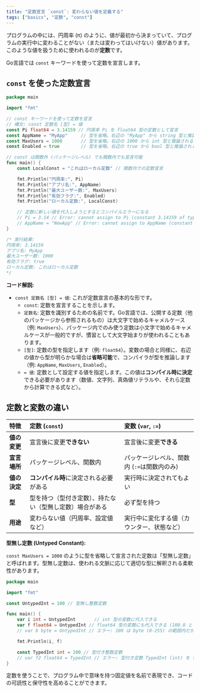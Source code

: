 ```yaml
---
title: "定数宣言 `const`: 変わらない値を定義する"
tags: ["basics", "定数", "const"]
---
```


プログラムの中には、円周率 (π) のように、値が最初から決まっていて、プログラムの実行中に変わることがない（または変わってはいけない）値があります。このような値を扱うために使われるのが**定数**です。

Go言語では `const` キーワードを使って定数を宣言します。

## `const` を使った定数宣言

```go title="定数宣言の基本"
package main

import "fmt"

// const キーワードを使って定数を宣言
// 構文: const 定数名 [型] = 値
const Pi float64 = 3.14159 // 円周率 Pi を float64 型の定数として宣言
const AppName = "MyApp"     // 型を省略。右辺の "MyApp" から string 型と推論される
const MaxUsers = 1000       // 型を省略。右辺の 1000 から int 型と推論される
const Enabled = true        // 型を省略。右辺の true から bool 型と推論される

// const は関数外 (パッケージレベル) でも関数内でも宣言可能
func main() {
	const LocalConst = "これはローカル定数" // 関数内での定数宣言

	fmt.Println("円周率:", Pi)
	fmt.Println("アプリ名:", AppName)
	fmt.Println("最大ユーザー数:", MaxUsers)
	fmt.Println("有効フラグ:", Enabled)
	fmt.Println("ローカル定数:", LocalConst)

	// 定数に新しい値を代入しようとするとコンパイルエラーになる
	// Pi = 3.14 // Error: cannot assign to Pi (constant 3.14159 of type float64)
	// AppName = "NewApp" // Error: cannot assign to AppName (constant "MyApp" of type string)
}

/* 実行結果:
円周率: 3.14159
アプリ名: MyApp
最大ユーザー数: 1000
有効フラグ: true
ローカル定数: これはローカル定数
*/
```

**コード解説:**

*   `const 定数名 [型] = 値`: これが定数宣言の基本的な形です。
    *   `const`: 定数を宣言することを示します。
    *   `定数名`: 定数を識別するための名前です。Go言語では、公開する定数（他のパッケージから参照されるもの）は大文字で始めるキャメルケース（例: `MaxUsers`）、パッケージ内でのみ使う定数は小文字で始めるキャメルケースが一般的ですが、慣習として大文字始まりが使われることもあります。
    *   `[型]`: 定数の型を指定します（例: `float64`）。変数の場合と同様に、右辺の値から型が明らかな場合は**省略可能**で、コンパイラが型を推論します（例: `AppName`, `MaxUsers`, `Enabled`）。
    *   `= 値`: 定数として設定する値を指定します。この値は**コンパイル時に決定**できる必要があります（数値、文字列、真偽値リテラルや、それら定数から計算できる式など）。

## 定数と変数の違い

| 特徴         | 定数 (`const`)                     | 変数 (`var`, `:=`)                     |
| :----------- | :--------------------------------- | :------------------------------------- |
| **値の変更** | 宣言後に変更**できない**           | 宣言後に変更**できる**                 |
| **宣言場所** | パッケージレベル、関数内           | パッケージレベル、関数内 (`:=`は関数内のみ) |
| **値の決定** | **コンパイル時**に決定される必要がある | 実行時に決定されてもよい               |
| **型**       | 型を持つ（型付き定数）、持たない（型無し定数）場合がある | 必ず型を持つ                         |
| **用途**     | 変わらない値（円周率、設定値など） | 実行中に変化する値（カウンター、状態など） |

**型無し定数 (Untyped Constant):**

`const MaxUsers = 1000` のように型を省略して宣言された定数は「型無し定数」と呼ばれます。型無し定数は、使われる文脈に応じて適切な型に解釈される柔軟性があります。

```go
package main

import "fmt"

const UntypedInt = 100 // 型無し整数定数

func main() {
	var i int = UntypedInt       // int 型の変数に代入できる
	var f float64 = UntypedInt // float64 型の変数にも代入できる (100.0 として扱われる)
	// var b byte = UntypedInt // エラー: 100 は byte (0-255) の範囲内だが、明示的な変換が必要な場合がある

	fmt.Println(i, f)

	const TypedInt int = 200 // 型付き整数定数
	// var f2 float64 = TypedInt // エラー: 型付き定数 TypedInt (int) を float64 に直接代入できない
}
```

定数を使うことで、プログラム中で意味を持つ固定値を名前で表現でき、コードの可読性と保守性を高めることができます。